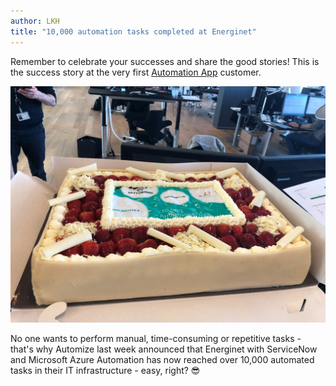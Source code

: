 ```yaml
---
author: LKH
title: "10,000 automation tasks completed at Energinet"
---
```


Remember to celebrate your successes and share the good stories! This is the success story at the very first [Automation App](/automation-app) customer.

![Energinet Automation cake](/assets/images/post_energinet-automation-cake.webp)

No one wants to perform manual, time-consuming or repetitive tasks - that's why Automize last week announced that Energinet with ServiceNow and Microsoft Azure Automation has now reached over 10,000 automated tasks in their IT infrastructure - easy, right? 😎